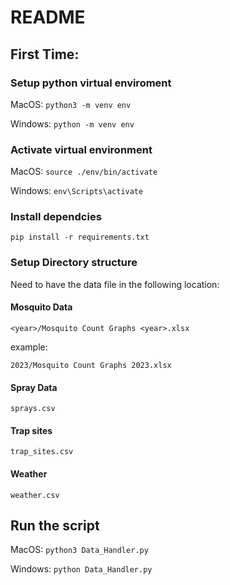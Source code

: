 # README

## First Time:

### Setup python virtual enviroment

MacOS:
`python3 -m venv env`

Windows:
`python -m venv env`

### Activate virtual environment

MacOS:
`source ./env/bin/activate`

Windows:
`env\Scripts\activate`

### Install dependcies

`pip install -r requirements.txt`

### Setup Directory structure

Need to have the data file in the following location:

#### Mosquito Data

`<year>/Mosquito Count Graphs <year>.xlsx`

example:

`2023/Mosquito Count Graphs 2023.xlsx`

#### Spray Data

`sprays.csv`

#### Trap sites

`trap_sites.csv`

#### Weather

`weather.csv`

## Run the script

MacOS:
`python3 Data_Handler.py`

Windows:
`python Data_Handler.py`
